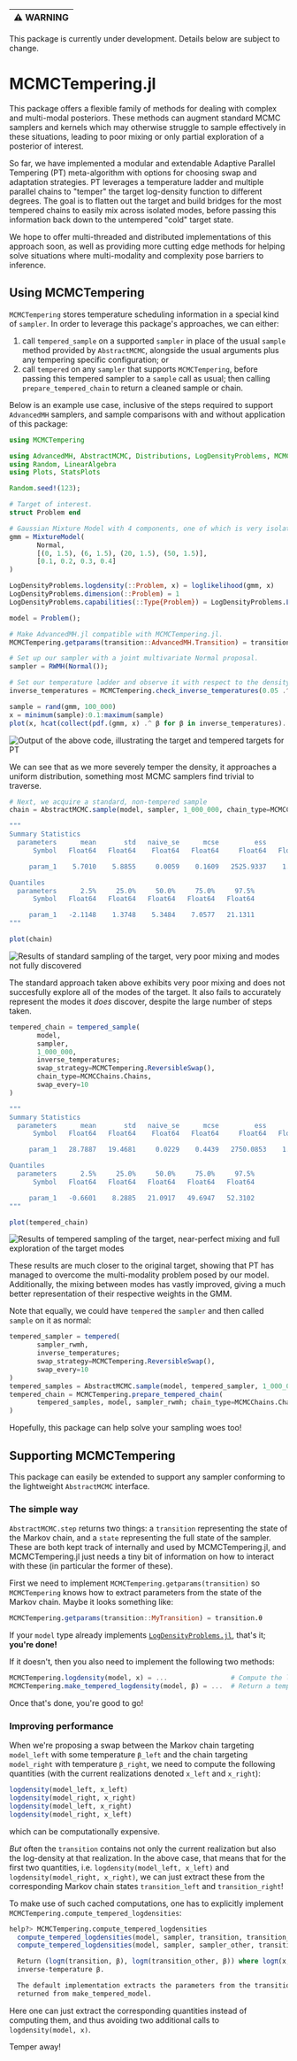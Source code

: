 | :warning: WARNING          |
|:---------------------------|

This package is currently under development. Details below are subject to change.

# MCMCTempering.jl

This package offers a flexible family of methods for dealing with complex and multi-modal posteriors. These methods can augment standard MCMC samplers and kernels which may otherwise struggle to sample effectively in these situations, leading to poor mixing or only partial exploration of a posterior of interest.

So far, we have implemented a modular and extendable Adaptive Parallel Tempering (PT) meta-algorithm with options for choosing swap and adaptation strategies. PT leverages a temperature ladder and multiple parallel chains to "temper" the target log-density function to different degrees. The goal is to flatten out the target and build bridges for the most tempered chains to easily mix across isolated modes, before passing this information back down to the untempered "cold" target state.

We hope to offer multi-threaded and distributed implementations of this approach soon, as well as providing more cutting edge methods for helping solve situations where multi-modality and complexity pose barriers to inference.


## Using MCMCTempering

`MCMCTempering` stores temperature scheduling information in a special kind of `sampler`. In order to leverage this package's approaches, we can either:

1. call `tempered_sample` on a supported `sampler` in place of the usual `sample` method provided by `AbstractMCMC`, alongside the usual arguments plus any tempering specific configuration; or
2. call `tempered` on any `sampler` that supports `MCMCTempering`, before passing this tempered sampler to a `sample` call as usual; then calling `prepare_tempered_chain` to return a cleaned sample or chain.

Below is an example use case, inclusive of the steps required to support `AdvancedMH` samplers, and sample comparisons with and without application of this package:

```julia
using MCMCTempering

using AdvancedMH, AbstractMCMC, Distributions, LogDensityProblems, MCMCChains
using Random, LinearAlgebra
using Plots, StatsPlots

Random.seed!(123);

# Target of interest.
struct Problem end

# Gaussian Mixture Model with 4 components, one of which is very isolated from the rest
gmm = MixtureModel(
       Normal,
       [(0, 1.5), (6, 1.5), (20, 1.5), (50, 1.5)],
       [0.1, 0.2, 0.3, 0.4]
)

LogDensityProblems.logdensity(::Problem, x) = loglikelihood(gmm, x)
LogDensityProblems.dimension(::Problem) = 1
LogDensityProblems.capabilities(::Type{Problem}) = LogDensityProblems.LogDensityOrder{0}()

model = Problem();

# Make AdvancedMH.jl compatible with MCMCTempering.jl.
MCMCTempering.getparams(transition::AdvancedMH.Transition) = transition.params

# Set up our sampler with a joint multivariate Normal proposal.
sampler = RWMH(Normal());

# Set our temperature ladder and observe it with respect to the density
inverse_temperatures = MCMCTempering.check_inverse_temperatures(0.05 .^ [0, 1, 2])

sample = rand(gmm, 100_000)
x = minimum(sample):0.1:maximum(sample)
plot(x, hcat(collect(pdf.(gmm, x) .^ β for β in inverse_temperatures)...), labels = ["β = 1.0" "β = 0.05" "β = 0.0025"])
```

![Output of the above code, illustrating the target and tempered targets for PT](docs/tempered_densities.png)

We can see that as we more severely temper the density, it approaches a uniform distribution, something most MCMC samplers find trivial to traverse.

```julia
# Next, we acquire a standard, non-tempered sample
chain = AbstractMCMC.sample(model, sampler, 1_000_000, chain_type=MCMCChains.Chains)

"""
Summary Statistics
  parameters      mean       std   naive_se      mcse         ess      rhat 
      Symbol   Float64   Float64    Float64   Float64     Float64   Float64 

     param_1    5.7010    5.8855     0.0059    0.1609   2525.9337    1.0980

Quantiles
  parameters      2.5%     25.0%     50.0%     75.0%     97.5% 
      Symbol   Float64   Float64   Float64   Float64   Float64 

     param_1   -2.1148    1.3748    5.3484    7.0577   21.1311
"""

plot(chain)
```

![Results of standard sampling of the target, very poor mixing and modes not fully discovered](docs/chain.png)

The standard approach taken above exhibits very poor mixing and does not succesfully explore all of the modes of the target. It also fails to accurately represent the modes it _does_ discover, despite the large number of steps taken.

```julia
tempered_chain = tempered_sample(
       model,
       sampler,
       1_000_000,
       inverse_temperatures;
       swap_strategy=MCMCTempering.ReversibleSwap(),
       chain_type=MCMCChains.Chains,
       swap_every=10
)

"""
Summary Statistics
  parameters      mean       std   naive_se      mcse         ess      rhat 
      Symbol   Float64   Float64    Float64   Float64     Float64   Float64 

     param_1   28.7887   19.4681     0.0229    0.4439   2750.0853    1.0015

Quantiles
  parameters      2.5%     25.0%     50.0%     75.0%     97.5% 
      Symbol   Float64   Float64   Float64   Float64   Float64 

     param_1   -0.6601    8.2885   21.0917   49.6947   52.3102
"""

plot(tempered_chain)
```

![Results of tempered sampling of the target, near-perfect mixing and full exploration of the target modes](docs/tempered_chain.png)

These results are much closer to the original target, showing that PT has managed to overcome the multi-modality problem posed by our model. Additionally, the mixing between modes has vastly improved, giving a much better representation of their respective weights in the GMM.

Note that equally, we could have `tempered` the `sampler` and then called `sample` on it as normal:

```julia
tempered_sampler = tempered(
       sampler_rwmh,
       inverse_temperatures;
       swap_strategy=MCMCTempering.ReversibleSwap(),
       swap_every=10
)
tempered_samples = AbstractMCMC.sample(model, tempered_sampler, 1_000_000)
tempered_chain = MCMCTempering.prepare_tempered_chain(
       tempered_samples, model, sampler_rwmh; chain_type=MCMCChains.Chains
)
```

Hopefully, this package can help solve your sampling woes too!


## Supporting MCMCTempering

This package can easily be extended to support any sampler conforming to the lightweight `AbstractMCMC` interface.

### The simple way

`AbstractMCMC.step` returns two things: a `transition` representing the state of the Markov chain, and a `state` representing the full state of the sampler. These are both kept track of internally and used by MCMCTempering.jl, and MCMCTempering.jl just needs a tiny bit of information on how to interact with these (in particular the former of these).

First we need to implement `MCMCTempering.getparams(transition)` so `MCMCTempering` knows how to extract parameters from the state of the Markov chain. Maybe it looks something like:

```julia
MCMCTempering.getparams(transition::MyTransition) = transition.θ
```

If your `model` type already implements [`LogDensityProblems.jl`](https://github.com/tpapp/LogDensityProblems.jl), that's it; **you're done!**

If it doesn't, then you also need to implement the following two methods:

```julia
MCMCTempering.logdensity(model, x) = ...                # Compute the log-density of `model` at `x`.
MCMCTempering.make_tempered_logdensity(model, β) = ...  # Return a tempered `model` which can be passed to `logdensity`.
```

Once that's done, you're good to go!

### Improving performance

When we're proposing a swap between the Markov chain targeting `model_left` with some temperature `β_left` and the chain targeting `model_right` with temperature `β_right`, we need to compute the following quantities (with the current realizations denoted `x_left` and `x_right`):

```julia
logdensity(model_left, x_left)
logdensity(model_right, x_right)
logdensity(model_left, x_right)
logdensity(model_right, x_left)
```

which can be computationally expensive. 

_But_ often the `transition` contains not only the current realization but also the log-density at that realization. In the above case, that means that for the first two quantities, i.e. `logdensity(model_left, x_left)` and `logdensity(model_right, x_right)`, we can just extract these from the corresponding Markov chain states `transition_left` and `transition_right`!

To make use of such cached computations, one has to explicitly implement `MCMCTempering.compute_tempered_logdensities`:

```julia
help?> MCMCTempering.compute_tempered_logdensities
  compute_tempered_logdensities(model, sampler, transition, transition_other, β)
  compute_tempered_logdensities(model, sampler, sampler_other, transition, transition_other, state, state_other, β, β_other)

  Return (logπ(transition, β), logπ(transition_other, β)) where logπ(x, β) denotes the log-density for model with
  inverse-temperature β.

  The default implementation extracts the parameters from the transitions using getparams and calls logdensity on the model
  returned from make_tempered_model.
```

Here one can just extract the corresponding quantities instead of computing them, and thus avoiding two additional calls to `logdensity(model, x)`.

Temper away!
